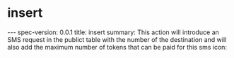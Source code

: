 

<h1 class="contract">insert</h1>
---
spec-version: 0.0.1
title: insert
summary: This action will introduce an SMS request in the publict table with the number of the destination and will also add the maximum number of tokens that can be paid for this sms
icon: 
